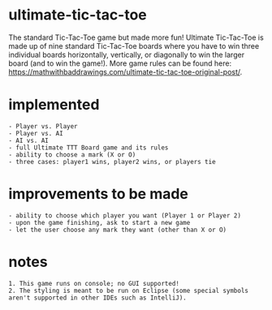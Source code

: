 # ultimate-tic-tac-toe
The standard Tic-Tac-Toe game but made more fun! Ultimate Tic-Tac-Toe is made up of nine standard Tic-Tac-Toe boards where you have to win three individual boards horizontally, vertically, or diagonally to win the larger board (and to win the game!). More game rules can be found here: https://mathwithbaddrawings.com/ultimate-tic-tac-toe-original-post/.

# implemented
	- Player vs. Player
	- Player vs. AI
	- AI vs. AI
	- full Ultimate TTT Board game and its rules
	- ability to choose a mark (X or O)
	- three cases: player1 wins, player2 wins, or players tie

# improvements to be made
	- ability to choose which player you want (Player 1 or Player 2)
	- upon the game finishing, ask to start a new game
	- let the user choose any mark they want (other than X or O)
	
# notes
	1. This game runs on console; no GUI supported!
	2. The styling is meant to be run on Eclipse (some special symbols aren't supported in other IDEs such as IntelliJ).
